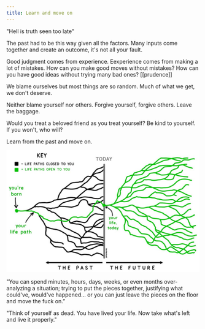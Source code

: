 ```yaml
---
title: Learn and move on 
---
```


"Hell is truth seen too late"

The past had to be this way given all the factors. Many inputs come together and create an outcome, it's not all your fault. 

Good judgment comes from experience. Eexperience comes from making a lot of mistakes. How can you make good moves without mistakes? How can you have good ideas without trying many bad ones? [[prudence]]

We blame ourselves but most things are so random. Much of what we get, we don't deserve. 

Neither blame yourself nor others. Forgive yourself, forgive others. Leave the baggage. 

Would you treat a beloved friend as you treat yourself? Be kind to yourself. If you won't, who will? 

Learn from the past and move on. 

![](/assets/static/img/life-paths.jpeg)

"You can spend minutes, hours, days, weeks, or even months over-analyzing a situation; trying to put the pieces together, justifying what could've, would've happened... or you can just leave the pieces on the floor and move the fuck on.”


"Think of yourself as dead. You have lived your life. Now take what's left and live it properly."
